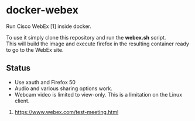 docker-webex
============

Run Cisco WebEx [1] inside docker.

To use it simply clone this repository and run the **webex.sh** script.<br/>
This will build the image and execute firefox in the resulting container
ready to go to the WebEx site.



Status
------

* Use xauth and Firefox 50
* Audio and various sharing options work. 
* Webcam video is limited to view-only. This is a limitation on the
  Linux client.

1. https://www.webex.com/test-meeting.html
